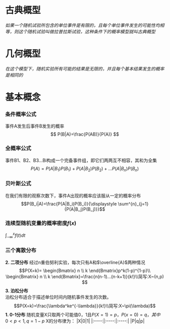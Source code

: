 # 古典概型
*如果一个随机试验所包含的单位事件是有限的，且每个单位事件发生的可能性均相等，则这个随机试验叫做拉普拉斯试验，这种条件下的概率模型就叫古典概型*
# 几何概型
*在这个模型下，随机实验所有可能的结果是无限的，并且每个基本结果发生的概率是相同的*
# 基本概念
### 条件概率公式
事件A发生后事件B发生的概率
$$ P(B|A)=\frac{P(AB)}{P(A)} $$
### 全概率公式
事件B1、B2、B3…Bi构成一个完备事件组，即它们两两互不相容，其和为全集
$$P(A)=P(A|B_1)P(B_1)+P(A|B_2)P(B_2)+...P(A|B_n)P(B_n)$$
### 贝叶斯公式
在我们有限的观察次数下，事件A出现的概率应该服从一定的概率分布
$$P(B_i|A)=\frac{P(A|B_i)P(B_i)}{\displaystyle \sum^{n}_{j=1}{P(A|B_j)P(B_j)}}$$
### 连续型随机变量的概率密度$f(x)$
$\displaystyle \int^{x}_{-\infty}{f(t)dt}$
### 三个离散分布
**2. 二项分布**
经过n重伯努利实验，每次只有A和$\overline{A}$两种情况  
$$P(X=k)=
\begin{Bmatrix}
   n \\
   k
\end{Bmatrix}p^k(1-p)^{1-p}\\
\begin{Bmatrix}
   n \\
   k
\end{Bmatrix}=\frac{n(n-1)...(n-k+1)}{k!}\\简写:X~(n,p)  
$$
**3. 泊松分布**  
 泊松分布适合于描述单位时间内随机事件发生的次数。  
$$P(X=k)=\frac{\lambda^ke^{-\lambda}}{k!}\\简写:X~\pi(\lambda)$$
**1. 0-1分布**
随机变量X只取两个可能值0，1且$P(X=1)=p，P(x=0)=q，其中0<p<1,q=1-p$
X的分布律为：
|X|0|1|
|:----:|:----:|:----:|
|P|q|p|